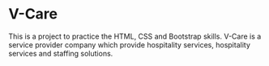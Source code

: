 # V-Care

This is a project to practice the HTML, CSS and Bootstrap skills. V-Care is a service provider company which provide hospitality services, hospitality services and staffing solutions.
